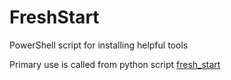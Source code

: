 # FreshStart
PowerShell script for installing helpful tools

Primary use is called from python script [fresh_start](https://github.com/tauri-it/fresh_start)
